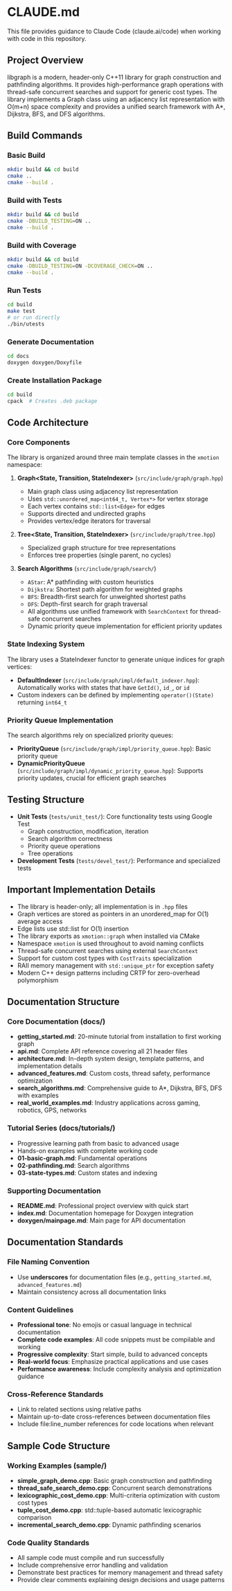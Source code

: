 # CLAUDE.md

This file provides guidance to Claude Code (claude.ai/code) when working with code in this repository.

## Project Overview

libgraph is a modern, header-only C++11 library for graph construction and pathfinding algorithms. It provides high-performance graph operations with thread-safe concurrent searches and support for generic cost types. The library implements a Graph class using an adjacency list representation with O(m+n) space complexity and provides a unified search framework with A*, Dijkstra, BFS, and DFS algorithms.

## Build Commands

### Basic Build
```bash
mkdir build && cd build
cmake ..
cmake --build .
```

### Build with Tests
```bash
mkdir build && cd build
cmake -DBUILD_TESTING=ON ..
cmake --build .
```

### Build with Coverage
```bash
mkdir build && cd build
cmake -DBUILD_TESTING=ON -DCOVERAGE_CHECK=ON ..
cmake --build .
```

### Run Tests
```bash
cd build
make test
# or run directly
./bin/utests
```

### Generate Documentation
```bash
cd docs
doxygen doxygen/Doxyfile
```

### Create Installation Package
```bash
cd build
cpack  # Creates .deb package
```

## Code Architecture

### Core Components

The library is organized around three main template classes in the `xmotion` namespace:

1. **Graph<State, Transition, StateIndexer>** (`src/include/graph/graph.hpp`)
   - Main graph class using adjacency list representation
   - Uses `std::unordered_map<int64_t, Vertex*>` for vertex storage
   - Each vertex contains `std::list<Edge>` for edges
   - Supports directed and undirected graphs
   - Provides vertex/edge iterators for traversal

2. **Tree<State, Transition, StateIndexer>** (`src/include/graph/tree.hpp`)
   - Specialized graph structure for tree representations
   - Enforces tree properties (single parent, no cycles)

3. **Search Algorithms** (`src/include/graph/search/`)
   - `AStar`: A* pathfinding with custom heuristics
   - `Dijkstra`: Shortest path algorithm for weighted graphs
   - `BFS`: Breadth-first search for unweighted shortest paths
   - `DFS`: Depth-first search for graph traversal
   - All algorithms use unified framework with `SearchContext` for thread-safe concurrent searches
   - Dynamic priority queue implementation for efficient priority updates

### State Indexing System

The library uses a StateIndexer functor to generate unique indices for graph vertices:
- **DefaultIndexer** (`src/include/graph/impl/default_indexer.hpp`): Automatically works with states that have `GetId()`, `id_`, or `id`
- Custom indexers can be defined by implementing `operator()(State)` returning `int64_t`

### Priority Queue Implementation

The search algorithms rely on specialized priority queues:
- **PriorityQueue** (`src/include/graph/impl/priority_queue.hpp`): Basic priority queue
- **DynamicPriorityQueue** (`src/include/graph/impl/dynamic_priority_queue.hpp`): Supports priority updates, crucial for efficient graph searches

## Testing Structure

- **Unit Tests** (`tests/unit_test/`): Core functionality tests using Google Test
  - Graph construction, modification, iteration
  - Search algorithm correctness
  - Priority queue operations
  - Tree operations
- **Development Tests** (`tests/devel_test/`): Performance and specialized tests

## Important Implementation Details

- The library is header-only; all implementation is in `.hpp` files
- Graph vertices are stored as pointers in an unordered_map for O(1) average access
- Edge lists use std::list for O(1) insertion
- The library exports as `xmotion::graph` when installed via CMake
- Namespace `xmotion` is used throughout to avoid naming conflicts
- Thread-safe concurrent searches using external `SearchContext`
- Support for custom cost types with `CostTraits` specialization
- RAII memory management with `std::unique_ptr` for exception safety
- Modern C++ design patterns including CRTP for zero-overhead polymorphism

## Documentation Structure

### Core Documentation (docs/)
- **getting_started.md**: 20-minute tutorial from installation to first working graph
- **api.md**: Complete API reference covering all 21 header files
- **architecture.md**: In-depth system design, template patterns, and implementation details
- **advanced_features.md**: Custom costs, thread safety, performance optimization
- **search_algorithms.md**: Comprehensive guide to A*, Dijkstra, BFS, DFS with examples
- **real_world_examples.md**: Industry applications across gaming, robotics, GPS, networks

### Tutorial Series (docs/tutorials/)
- Progressive learning path from basic to advanced usage
- Hands-on examples with complete working code
- **01-basic-graph.md**: Fundamental operations
- **02-pathfinding.md**: Search algorithms
- **03-state-types.md**: Custom states and indexing

### Supporting Documentation
- **README.md**: Professional project overview with quick start
- **index.md**: Documentation homepage for Doxygen integration
- **doxygen/mainpage.md**: Main page for API documentation

## Documentation Standards

### File Naming Convention
- Use **underscores** for documentation files (e.g., `getting_started.md`, `advanced_features.md`)
- Maintain consistency across all documentation links

### Content Guidelines
- **Professional tone**: No emojis or casual language in technical documentation
- **Complete code examples**: All code snippets must be compilable and working
- **Progressive complexity**: Start simple, build to advanced concepts
- **Real-world focus**: Emphasize practical applications and use cases
- **Performance awareness**: Include complexity analysis and optimization guidance

### Cross-Reference Standards
- Link to related sections using relative paths
- Maintain up-to-date cross-references between documentation files
- Include file:line_number references for code locations when relevant

## Sample Code Structure

### Working Examples (sample/)
- **simple_graph_demo.cpp**: Basic graph construction and pathfinding
- **thread_safe_search_demo.cpp**: Concurrent search demonstrations
- **lexicographic_cost_demo.cpp**: Multi-criteria optimization with custom cost types
- **tuple_cost_demo.cpp**: std::tuple-based automatic lexicographic comparison
- **incremental_search_demo.cpp**: Dynamic pathfinding scenarios

### Code Quality Standards
- All sample code must compile and run successfully
- Include comprehensive error handling and validation
- Demonstrate best practices for memory management and thread safety
- Provide clear comments explaining design decisions and usage patterns